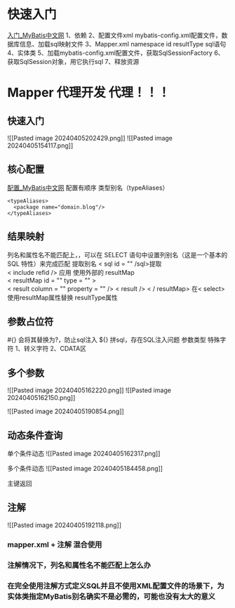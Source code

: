 
# 快速入门
[入门_MyBatis中文网](https://mybatis.net.cn/getting-started.html)
1、依赖
2、配置文件xml  mybatis-config.xml配置文件，数据库信息、加载sql映射文件
3、Mapper.xml namespace  id  resultType  sql语句
4、实体类
5、加载mybatis-config.xml配置文件，获取SqlSessionFactory
6、获取SqlSession对象，用它执行sql
7、释放资源
# Mapper 代理开发    代理！！！
## 快速入门
![[Pasted image 20240405202429.png]]
![[Pasted image 20240405154117.png]]
## 核心配置
[配置_MyBatis中文网](https://mybatis.net.cn/configuration.html)
配置有顺序
类型别名（typeAliases）
```
<typeAliases>
  <package name="domain.blog"/>
</typeAliases>
```

## 结果映射
列名和属性名不能匹配上，，可以在 SELECT 语句中设置列别名（这是一个基本的 SQL 特性）来完成匹配
提取别名
	< sql   id = "" /sql>提取     
	< include refid  />  应用
使用外部的 resultMap   
	< resultMap id = ""   type = "" >   
		< result    column = ""    property = "" />
		< result    />
	< / resultMap>
	在< select>使用resultMap属性替换 resultType属性


## 参数占位符
#{}  会将其替换为?，防止sql注入
${}  拼sql，存在SQL注入问题
参数类型
特殊字符
	1、转义字符
	2、CDATA区

## 多个参数
![[Pasted image 20240405162220.png]]
![[Pasted image 20240405162150.png]]

![[Pasted image 20240405190854.png]]

## 动态条件查询

单个条件动态
![[Pasted image 20240405162317.png]]

多个条件动态
![[Pasted image 20240405184458.png]]


主键返回


## 注解
![[Pasted image 20240405192118.png]]

### mapper.xml  + 注解 混合使用


### 注解情况下，列名和属性名不能匹配上怎么办


### 在完全使用注解方式定义SQL并且不使用XML配置文件的场景下，为实体类指定MyBatis别名确实不是必需的，可能也没有太大的意义






